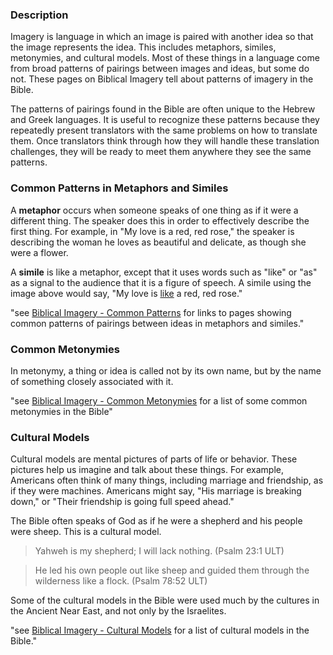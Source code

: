 

### Description

Imagery is language in which an image is paired with another idea so that the image represents the idea. This includes metaphors, similes, metonymies, and cultural models. Most of these things in a language come from broad patterns of pairings between images and ideas, but some do not. These pages on Biblical Imagery tell about patterns of imagery in the Bible.

The patterns of pairings found in the Bible are often unique to the Hebrew and Greek languages. It is useful to recognize these patterns because they repeatedly present translators with the same problems on how to translate them. Once translators think through how they will handle these translation challenges, they will be ready to meet them anywhere they see the same patterns.

### Common Patterns in Metaphors and Similes

A **metaphor** occurs when someone speaks of one thing as if it were a different thing. The speaker does this in order to effectively describe the first thing. For example, in "My love is a red, red rose," the speaker is describing the woman he loves as beautiful and delicate, as though she were a flower.

A **simile** is like a metaphor, except that it uses words such as "like" or "as" as a signal to the audience that it is a figure of speech. A simile using the image above would say, "My love is <u>like</u> a red, red rose."

"see [Biblical Imagery - Common Patterns](bita-part1) for links to pages showing common patterns of pairings between ideas in metaphors and similes."

### Common Metonymies

In metonymy, a thing or idea is called not by its own name, but by the name of something closely associated with it.

"see [Biblical Imagery - Common Metonymies](bita-part2) for a list of some common metonymies in the Bible"

### Cultural Models

Cultural models are mental pictures of parts of life or behavior. These pictures help us imagine and talk about these things. For example, Americans often think of many things, including marriage and friendship, as if they were machines. Americans might say, "His marriage is breaking down," or "Their friendship is going full speed ahead."

The Bible often speaks of God as if he were a shepherd and his people were sheep. This is a cultural model.

<blockquote>Yahweh is my shepherd; I will lack nothing. (Psalm 23:1 ULT)</blockquote>

>He led his own people out like sheep and guided them through the wilderness like a flock. (Psalm 78:52 ULT)


Some of the cultural models in the Bible were used much by the cultures in the Ancient Near East, and not only by the Israelites.

"see [Biblical Imagery - Cultural Models](bita-part3) for a list of cultural models in the Bible."
